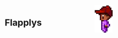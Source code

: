 <img align="right" src="https://raw.githubusercontent.com/pmqueiroz/flapplys/master/.github/lys.gif" />
<div align="center" width="100px">
   <h1>Flapplys</h1>
</div>
